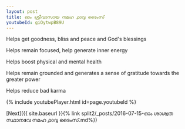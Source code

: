 ```yaml
---
layout: post
title: ഓം ശ്രീവാസായ നമഹ ൧൦൮ ടൈംസ്
youtubeId: giOytwpB89U
---
```

 
 
Helps get goodness, bliss and peace and God's blessings
 
Helps remain focused, help generate inner energy 
 
Helps boost physical and mental health 
 
Helps remain grounded and generates a sense of gratitude towards the greater power 
 
Helps reduce bad karma
 
 
 
 


{% include youtubePlayer.html id=page.youtubeId %}
 
[Next]({{ site.baseurl }}{% link  split2/_posts/2016-07-15-ഓം ശാശ്വത സ്ഥാനവേ നമഹ ൧൦൮ ടൈംസ്.md%})
 
